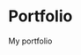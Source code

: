 # Portfolio
My portfolio
<div class="postman-run-button"
data-postman-action="collection/fork"
data-postman-var-1="1559645-032fb22a-9afb-4c56-b8f0-4042db96a4f3"
data-postman-collection-url="entityId=1559645-032fb22a-9afb-4c56-b8f0-4042db96a4f3&entityType=collection&workspaceId=7a8604d2-6966-4313-8b07-282d2ba5501c"></div>
<script type="text/javascript">
  (function (p,o,s,t,m,a,n) {
    !p[s] && (p[s] = function () { (p[t] || (p[t] = [])).push(arguments); });
    !o.getElementById(s+t) && o.getElementsByTagName("head")[0].appendChild((
      (n = o.createElement("script")),
      (n.id = s+t), (n.async = 1), (n.src = m), n
    ));
  }(window, document, "_pm", "PostmanRunObject", "https://run.pstmn.io/button.js"));
</script>
